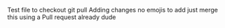 Test file to checkout git pull
Adding changes 
no emojis to add 
just merge this using a Pull request already dude